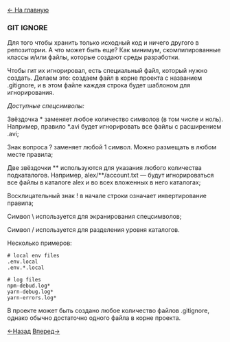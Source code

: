 [<- На главную](readme.md)

### GIT IGNORE

Для того чтобы хранить только исходный код и ничего другого в репозитории. А что может быть еще? Как минимум, скомпилированные классы и/или файлы, которые создают среды разработки. 

Чтобы гит их игнорировал, есть специальный файл, который нужно создать. Делаем это: создаем файл в корне проекта с названием .gitignore, и в этом файле каждая строка будет шаблоном для игнорирования.

*Доступные спецсимволы:*

Звёздочка * заменяет любое количество символов (в том числе и ноль). Например, правило *.avi будет игнорировать все файлы с расширением .avi;

Знак вопроса ? заменяет любой 1 символ. Можно размещать в любом месте правила;

Две звёздочки ** используются для указания любого количества подкаталогов. Например, alex/**/account.txt — будут игнорироваться все файлы в каталоге alex и во всех вложенных в него каталогах;

Восклицательный знак ! в начале строки означает инвертирование правила;

Символ \ используется для экранирования спецсимволов;

Символ / используется для разделения уровня каталогов.

Несколько примеров:

```
# local env files
.env.local
.env.*.local

# log files 
npm-debud.log*
yarn-debug.log*
yarn-errors.log*
```

В проекте может быть создано любое количество файлов .gitignore, однако обычно достаточно одного файла в корне проекта.

[<-Назад](introduction.md)
[Вперед->](config.md)